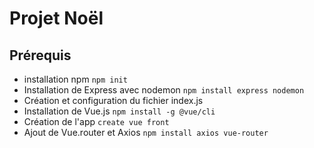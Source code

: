 # Projet Noël
## Prérequis
- installation npm ```npm init```
- Installation de Express avec nodemon
```npm install express nodemon```
- Création et configuration du fichier index.js
- Installation de Vue.js ```npm install -g @vue/cli```
- Création de l'app ```create vue front```
- Ajout de Vue.router et Axios ```npm install axios vue-router```